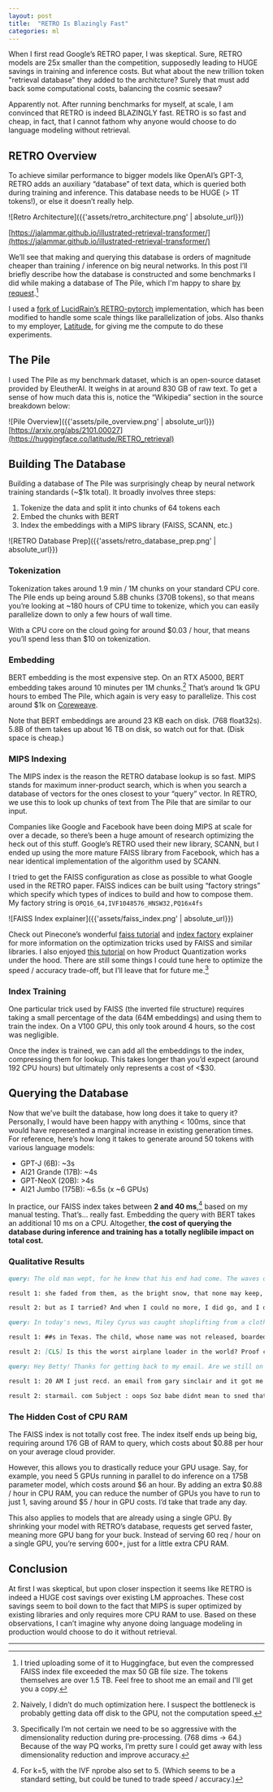 ```yaml
---
layout: post
title:  "RETRO Is Blazingly Fast"
categories: ml
---
```

When I first read Google’s RETRO paper, I was skeptical. Sure, RETRO models are 25x smaller than the competition, supposedly leading to HUGE savings in training and inference costs. But what about the new trillion token "retrieval database" they added to the architcture? Surely that must add back some computational costs, balancing the cosmic seesaw?

Apparently not. After running benchmarks for myself, at scale, I am convinced that RETRO is indeed BLAZINGLY fast. RETRO is so fast and cheap, in fact, that I cannot fathom why anyone would choose to do language modeling without retrieval.

## RETRO Overview

To achieve similar performance to bigger models like OpenAI’s GPT-3, RETRO adds an auxiliary “database” of text data, which is queried both during training and inference. This database needs to be HUGE (> 1T tokens!), or else it doesn’t really help.

![Retro Architecture]({{'assets/retro_architecture.png' | absolute_url}})

[https://jalammar.github.io/illustrated-retrieval-transformer/](https://jalammar.github.io/illustrated-retrieval-transformer/)

We’ll see that making and querying this database is orders of magnitude cheaper than training / inference on big neural networks. In this post I’ll briefly describe how the database is constructed and some benchmarks I did while making a database of The Pile, which I'm happy to share [by request](mailto:mitchell.gordon95@gmail.com).[^1]

[^1]: I tried uploading some of it to Huggingface, but even the compressed FAISS index file exceeded the max 50 GB file size. The tokens themselves are over 1.5 TB. Feel free to shoot me an email and I'll get you a copy.

I used a [fork of LucidRain’s RETRO-pytorch](https://github.com/latitudegames/RETRO-pytorch) implementation, which has been modified to handle some scale things like parallelization of jobs. Also thanks to my employer, [Latitude](https://latitude.io/), for giving me the compute to do these experiments.

## The Pile

I used The Pile as my benchmark dataset, which is an open-source dataset provided by EleutherAI. It weighs in at around 830 GB of raw text. To get a sense of how much data this is, notice the “Wikipedia” section in the source breakdown below:

![Pile Overview]({{'assets/pile_overview.png' | absolute_url}})
[https://arxiv.org/abs/2101.00027](https://huggingface.co/latitude/RETRO_retrieval)

## Building The Database

Building a database of The Pile was surprisingly cheap by neural network training standards (~$1k total). It broadly involves three steps:

1. Tokenize the data and split it into chunks of 64 tokens each
2. Embed the chunks with BERT
3. Index the embeddings with a MIPS library (FAISS, SCANN, etc.)

![RETRO Database Prep]({{'assets/retro_database_prep.png' | absolute_url}})

### Tokenization

Tokenization takes around 1.9 min / 1M chunks on your standard CPU core. The Pile ends up being around 5.8B chunks (370B tokens), so that means you’re looking at ~180 hours of CPU time to tokenize, which you can easily parallelize down to only a few hours of wall time.

With a CPU core on the cloud going for around $0.03 / hour, that means you’ll spend less than $10 on tokenization.

### Embedding

BERT embedding is the most expensive step. On an RTX A5000, BERT embedding takes around 10 minutes per 1M chunks.[^2] That’s around 1k GPU hours to embed The Pile, which again is very easy to parallelize. This cost around $1k on [Coreweave](https://www.coreweave.com/pricing).

[^2]: Naively, I didn’t do much optimization here. I suspect the bottleneck is probably getting data off disk to the GPU, not the computation speed.

Note that BERT embeddings are around 23 KB each on disk. (768 float32s). 5.8B of them takes up about 16 TB on disk, so watch out for that. (Disk space is cheap.)

### MIPS Indexing

The MIPS index is the reason the RETRO database lookup is so fast. MIPS stands for maximum inner-product search, which is when you search a database of vectors for the ones closest to your “query” vector. In RETRO, we use this to look up chunks of text from The Pile that are similar to our input.

Companies like Google and Facebook have been doing MIPS at scale for over a decade, so there’s been a huge amount of research optimizing the heck out of this stuff. Google’s RETRO used their new library, SCANN, but I ended up using the more mature FAISS library from Facebook, which has a near identical implementation of the algorithm used by SCANN.

I tried to get the FAISS configuration as close as possible to what Google used in the RETRO paper. FAISS indices can be built using “factory strings” which specify which types of indices to build and how to compose them. My factory string is `OPQ16_64,IVF1048576_HNSW32,PQ16x4fs`

![FAISS Index explainer]({{'assets/faiss_index.png' | absolute_url}})

Check out Pinecone’s wonderful [faiss tutorial](https://www.pinecone.io/learn/faiss-tutorial/) and [index factory](https://www.pinecone.io/learn/composite-indexes/) explainer for more information on the optimization tricks used by FAISS and similar libraries. I also enjoyed [this tutorial](https://mccormickml.com/2017/10/13/product-quantizer-tutorial-part-1/) on how Product Quantization works under the hood. There are still some things I could tune here to optimize the speed / accuracy trade-off, but I’ll leave that for future me.[^3]

[^3]: Specifically I’m not certain we need to be so aggressive with the dimensionality reduction during pre-processing. (768 dims → 64.) Because of the way PQ works, I’m pretty sure I could get away with less dimensionality reduction and improve accuracy.

### Index Training

One particular trick used by FAISS (the inverted file structure) requires taking a small percentage of the data (64M embeddings) and using them to train the index. On a V100 GPU, this only took around 4 hours, so the cost was negligible.

Once the index is trained, we can add all the embeddings to the index, compressing them for lookup. This takes longer than you’d expect (around 192 CPU hours) but ultimately only represents a cost of <$30.

## Querying the Database

Now that we’ve built the database, how long does it take to query it? Personally, I would have been happy with anything < 100ms, since that would have represented a marginal increase in existing generation times. For reference, here’s how long it takes to generate around 50 tokens with various language models:

- GPT-J (6B): ~3s
- AI21 Grande (17B): ~4s
- GPT-NeoX (20B): >4s
- AI21 Jumbo (175B): ~6.5s (x ~6 GPUs)

In practice, our FAISS index takes between **2 and 40 ms**,[^4] based on my manual testing. That’s… really fast. Embedding the query with BERT takes an additional 10 ms on a CPU. Altogether, **the cost of querying the database during inference and training has a totally neglibile impact on total cost.**

[^4]: For k=5, with the IVF nprobe also set to 5. (Which seems to be a standard setting, but could be tuned to trade speed / accuracy.)

### Qualitative Results

```markdown
query: The old man wept, for he knew that his end had come. The waves of time washed over him.

result 1: she faded from them, as the bright snow, that none may keep, melts in our very hands. A murmur of farewell came to his ears, - - no more. She was gone. He would have followed, but Charon, now on guard, drove him back. Seven days he lingered there between the worlds

result 2: but as I tarried? And when I could no more, I did go, and I did stay, and I did steward. Stayed at the station. The ravens did raven. The steward did steward. But one thing mattered. The Spirit did Spirit. And the word remained. For
```

```markdown
query: In today's news, Miley Cyrus was caught shoplifting from a clothing store on Hollywood Boulevard.

result 1: ##s in Texas. The child, whose name was not released, boarded the Techno Jump Ride with her 8 - year - old brother at the RodeoHouston carnival around 2 p. m. Wednesday, according to local affiliate KTRK. RodeoHouston is a popular local attraction. Witnesses told

result 2: [CLS] Is this the worst airplane loader in the world? Proof can be found in a year - old YouTube video that just surfaced via Reddit. In it, an unidentified freight handler can be seen haphazardly tossing packages from a flat bed onto a conveyor belt at China's Guangzhou Airport. Capt
```

```markdown
query: Hey Betty! Thanks for getting back to my email. Are we still on for Saturday?

result 1: 20 AM I just recd. an email from gary sinclair and it got me thinking about all the great people and good freinds of VR - 24. I know a few of you have emailed me in the past and I didnt respond but I will to all future emails. After

result 2: starmail. com Subject : oops Soz babe didnt mean to sned that!!!! Was trying to email a mate on my phone and been drinkin ps hop u r ok I close the laptop and I sit for a long time in silence. As I do, I examine the happy, laughing
```

### The Hidden Cost of CPU RAM

The FAISS index is not totally cost free. The index itself ends up being big, requiring around 176 GB of RAM to query, which costs about $0.88 per hour on your average cloud provider.

However, this allows you to drastically reduce your GPU usage. Say, for example, you need 5 GPUs running in parallel to do inference on a 175B parameter model, which costs around $6 an hour. By adding an extra $0.88 / hour in CPU RAM, you can reduce the number of GPUs you have to run to just 1, saving around $5 / hour in GPU costs. I’d take that trade any day.

This also applies to models that are already using a single GPU. By shrinking your model with RETRO’s database, requests get served faster, meaning more GPU bang for your buck. Instead of serving 60 req / hour on a single GPU, you’re serving 600+, just for a little extra CPU RAM.

## Conclusion

At first I was skeptical, but upon closer inspection it seems like RETRO is indeed a HUGE cost savings over existing LM approaches. These cost savings seem to boil down to the fact that MIPS is super optimized by existing libraries and only requires more CPU RAM to use. Based on these observations, I can’t imagine why anyone doing language modeling in production would choose to do it without retrieval.

------



